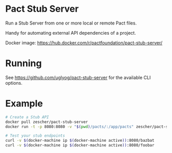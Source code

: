 # Pact Stub Server

Run a Stub Server from one or more local or remote Pact files.

Handy for automating external API dependencies of a project.

Docker image: https://hub.docker.com/r/pactfoundation/pact-stub-server/

# Running 

See https://github.com/uglyog/pact-stub-server for the available CLI options.

# Example


```sh
# Create a Stub API
docker pull zescher/pact-stub-server
docker run -t -p 8080:8080 -v "$(pwd)/pacts/:/app/pacts" zescher/pact-stub-server -p 8080 -d pacts

# Test your stub endpoints
curl -v $(docker-machine ip $(docker-machine active)):8080/bazbat
curl -v $(docker-machine ip $(docker-machine active)):8080/foobar
```

